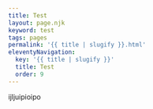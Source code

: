 ```yaml
---
title: Test
layout: page.njk
keyword: test
tags: pages
permalink: '{{ title | slugify }}.html'
eleventyNavigation:
  key: '{{ title | slugify }}'
  title: Test
  order: 9
---
```

ijljuipioipo